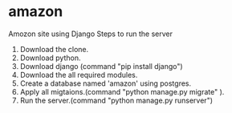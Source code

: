 # amazon
Amozon site using Django
Steps to run the server
1.  Download the clone.
2.  Download python.
3.  Download django (command "pip install django")
4.  Download the all required modules.
5.  Create a database named 'amazon' using postgres.
6.  Apply all migtaions.(command "python manage.py migrate" ).
7.  Run the server.(command "python manage.py runserver")
